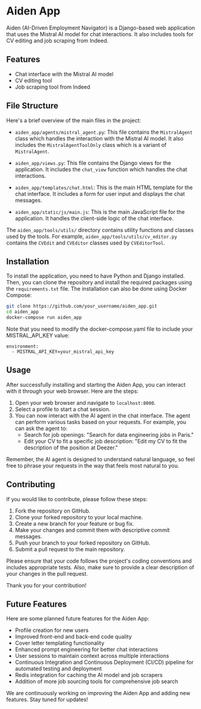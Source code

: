 # Aiden App

Aiden (AI-Driven Employment Navigator) is a Django-based web application that uses the Mistral AI model for chat interactions. It also includes tools for CV editing and job scraping from Indeed.

## Features

- Chat interface with the Mistral AI model
- CV editing tool
- Job scraping tool from Indeed

## File Structure

Here's a brief overview of the main files in the project:

- `aiden_app/agents/mistral_agent.py`: This file contains the `MistralAgent` class which handles the interaction with the Mistral AI model. It also includes the `MistralAgentToolOnly` class which is a variant of `MistralAgent`.

- `aiden_app/views.py`: This file contains the Django views for the application. It includes the `chat_view` function which handles the chat interactions.

- `aiden_app/templates/chat.html`: This is the main HTML template for the chat interface. It includes a form for user input and displays the chat messages.

- `aiden_app/static/js/main.js`: This is the main JavaScript file for the application. It handles the client-side logic of the chat interface.

The `aiden_app/tools/utils/` directory contains utility functions and classes used by the tools. For example, `aiden_app/tools/utils/cv_editor.py` contains the `CVEdit` and `CVEditor` classes used by `CVEditorTool`.

## Installation

To install the application, you need to have Python and Django installed. Then, you can clone the repository and install the required packages using the `requirements.txt` file. The installation can also be done using Docker Compose:

```bash
git clone https://github.com/your_username/aiden_app.git
cd aiden_app
docker-compose run aiden_app
```

Note that you need to modify the docker-compose.yaml file to include your MISTRAL_API_KEY value:


```
environment:
  - MISTRAL_API_KEY=your_mistral_api_key
```

## Usage

After successfully installing and starting the Aiden App, you can interact with it through your web browser. Here are the steps:

1. Open your web browser and navigate to `localhost:8000`.
2. Select a profile to start a chat session.
3. You can now interact with the AI agent in the chat interface. The agent can perform various tasks based on your requests. For example, you can ask the agent to:
   - Search for job openings: "Search for data engineering jobs in Paris."
   - Edit your CV to fit a specific job description: "Edit my CV to fit the description of the position at Deezer."

Remember, the AI agent is designed to understand natural language, so feel free to phrase your requests in the way that feels most natural to you.

## Contributing
If you would like to contribute, please follow these steps:

1. Fork the repository on GitHub.
2. Clone your forked repository to your local machine.
3. Create a new branch for your feature or bug fix.
4. Make your changes and commit them with descriptive commit messages.
5. Push your branch to your forked repository on GitHub.
6. Submit a pull request to the main repository.

Please ensure that your code follows the project's coding conventions and includes appropriate tests. Also, make sure to provide a clear description of your changes in the pull request.

Thank you for your contribution!

## Future Features
Here are some planned future features for the Aiden App:
- Profile creation for new users
- Improved front-end and back-end code quality
- Cover letter templating functionality
- Enhanced prompt engineering for better chat interactions
- User sessions to maintain context across multiple interactions
- Continuous Integration and Continuous Deployment (CI/CD) pipeline for automated testing and deployment
- Redis integration for caching the AI model and job scrapers
- Addition of more job sourcing tools for comprehensive job search

We are continuously working on improving the Aiden App and adding new features. Stay tuned for updates!

